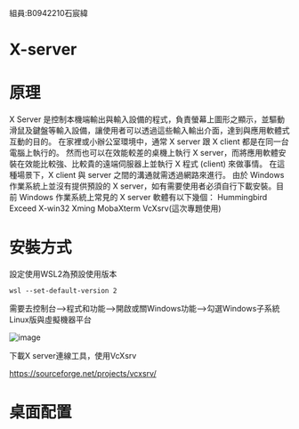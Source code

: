 組員:B0942210石宸緯

# X-server
# 原理
X Server 是控制本機端輸出與輸入設備的程式，負責螢幕上圖形之顯示，並驅動滑鼠及鍵盤等輸入設備，讓使用者可以透過這些輸入輸出介面，達到與應用軟體式互動的目的。
在家裡或小辦公室環境中，通常 X server 跟 X client 都是在同一台電腦上執行的。 然而也可以在效能較差的桌機上執行 X server，而將應用軟體安裝在效能比較強、比較貴的遠端伺服器上並執行 X 程式 (client) 來做事情。 在這種場景下，X client 與 server 之間的溝通就需透過網路來進行。
由於 Windows 作業系統上並沒有提供預設的 X server，如有需要使用者必須自行下載安裝。目前 Windows 作業系統上常見的 X server 軟體有以下幾個：
Hummingbird Exceed
X-win32
Xming 
MobaXterm
VcXsrv(這次專題使用)
# 安裝方式
設定使用WSL2為預設使用版本

    wsl --set-default-version 2
    
    
    
需要去控制台—>程式和功能—>開啟或關Windows功能–>勾選Windows子系統Linux版與虛擬機器平台

![image](https://user-images.githubusercontent.com/106713894/175457778-88ab5809-b754-4bdb-8d64-b5925f790a85.png)


下載X server連線工具，使用VcXsrv

https://sourceforge.net/projects/vcxsrv/

# 桌面配置
